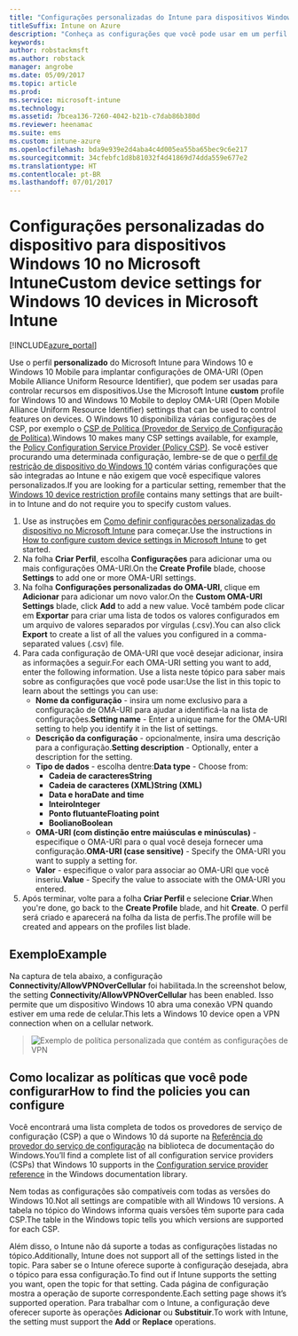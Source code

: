 ```yaml
---
title: "Configurações personalizadas do Intune para dispositivos Windows 10"
titleSuffix: Intune on Azure
description: "Conheça as configurações que você pode usar em um perfil personalizado do Windows 10."
keywords: 
author: robstackmsft
ms.author: robstack
manager: angrobe
ms.date: 05/09/2017
ms.topic: article
ms.prod: 
ms.service: microsoft-intune
ms.technology: 
ms.assetid: 7bcea136-7260-4042-b21b-c7dab86b380d
ms.reviewer: heenamac
ms.suite: ems
ms.custom: intune-azure
ms.openlocfilehash: bda9e939e2d4aba4c4d005ea55ba65bec9c6e217
ms.sourcegitcommit: 34cfebfc1d8b81032f4d41869d74dda559e677e2
ms.translationtype: HT
ms.contentlocale: pt-BR
ms.lasthandoff: 07/01/2017
---
```

# <span data-ttu-id="010de-103">Configurações personalizadas do dispositivo para dispositivos Windows 10 no Microsoft Intune</span><span class="sxs-lookup"><span data-stu-id="010de-103">Custom device settings for Windows 10 devices in Microsoft Intune</span></span>
<a id="custom-device-settings-for-windows-10-devices-in-microsoft-intune" class="xliff"></a>

[!INCLUDE[azure_portal](./includes/azure_portal.md)]

 <span data-ttu-id="010de-104">Use o perfil **personalizado** do Microsoft Intune para Windows 10 e Windows 10 Mobile para implantar configurações de OMA-URI (Open Mobile Alliance Uniform Resource Identifier), que podem ser usadas para controlar recursos em dispositivos.</span><span class="sxs-lookup"><span data-stu-id="010de-104">Use the Microsoft Intune **custom** profile for Windows 10 and Windows 10 Mobile to deploy OMA-URI (Open Mobile Alliance Uniform Resource Identifier) settings that can be used to control features on devices.</span></span> <span data-ttu-id="010de-105">O Windows 10 disponibiliza várias configurações de CSP, por exemplo o [CSP de Política (Provedor de Serviço de Configuração de Política)](https://technet.microsoft.com/itpro/windows/manage/how-it-pros-can-use-configuration-service-providers).</span><span class="sxs-lookup"><span data-stu-id="010de-105">Windows 10 makes many CSP settings available, for example, the [Policy Configuration Service Provider (Policy CSP)](https://technet.microsoft.com/itpro/windows/manage/how-it-pros-can-use-configuration-service-providers).</span></span>
<span data-ttu-id="010de-106">Se você estiver procurando uma determinada configuração, lembre-se de que o [perfil de restrição de dispositivo do Windows 10](device-restrictions-windows-10.md) contém várias configurações que são integradas ao Intune e não exigem que você especifique valores personalizados.</span><span class="sxs-lookup"><span data-stu-id="010de-106">If you are looking for a particular setting, remember that the [Windows 10 device restriction profile](device-restrictions-windows-10.md) contains many settings that are built-in to Intune and do not require you to specify custom values.</span></span>

1. <span data-ttu-id="010de-107">Use as instruções em [Como definir configurações personalizadas do dispositivo no Microsoft Intune](custom-settings-configure.md) para começar.</span><span class="sxs-lookup"><span data-stu-id="010de-107">Use the instructions in [How to configure custom device settings in Microsoft Intune](custom-settings-configure.md) to get started.</span></span>
2. <span data-ttu-id="010de-108">Na folha **Criar Perfil**, escolha **Configurações** para adicionar uma ou mais configurações OMA-URI.</span><span class="sxs-lookup"><span data-stu-id="010de-108">On the **Create Profile** blade, choose **Settings** to add one or more OMA-URI settings.</span></span>
3. <span data-ttu-id="010de-109">Na folha **Configurações personalizadas do OMA-URI**, clique em **Adicionar** para adicionar um novo valor.</span><span class="sxs-lookup"><span data-stu-id="010de-109">On the **Custom OMA-URI Settings** blade, click **Add** to add a new value.</span></span> <span data-ttu-id="010de-110">Você também pode clicar em **Exportar** para criar uma lista de todos os valores configurados em um arquivo de valores separados por vírgulas (.csv).</span><span class="sxs-lookup"><span data-stu-id="010de-110">You can also click **Export** to create a list of all the values you configured in a comma-separated values (.csv) file.</span></span>
4. <span data-ttu-id="010de-111">Para cada configuração de OMA-URI que você desejar adicionar, insira as informações a seguir.</span><span class="sxs-lookup"><span data-stu-id="010de-111">For each OMA-URI setting you want to add, enter the following information.</span></span> <span data-ttu-id="010de-112">Use a lista neste tópico para saber mais sobre as configurações que você pode usar:</span><span class="sxs-lookup"><span data-stu-id="010de-112">Use the list in this topic to learn about the settings you can use:</span></span>
    - <span data-ttu-id="010de-113">**Nome da configuração** - insira um nome exclusivo para a configuração de OMA-URI para ajudar a identificá-la na lista de configurações.</span><span class="sxs-lookup"><span data-stu-id="010de-113">**Setting name** - Enter a unique name for the OMA-URI setting to help you identify it in the list of settings.</span></span>
    - <span data-ttu-id="010de-114">**Descrição da configuração** - opcionalmente, insira uma descrição para a configuração.</span><span class="sxs-lookup"><span data-stu-id="010de-114">**Setting description** - Optionally, enter a description for the setting.</span></span>
    - <span data-ttu-id="010de-115">**Tipo de dados** - escolha dentre:</span><span class="sxs-lookup"><span data-stu-id="010de-115">**Data type** - Choose from:</span></span>
        - <span data-ttu-id="010de-116">**Cadeia de caracteres**</span><span class="sxs-lookup"><span data-stu-id="010de-116">**String**</span></span>
        - <span data-ttu-id="010de-117">**Cadeia de caracteres (XML)**</span><span class="sxs-lookup"><span data-stu-id="010de-117">**String (XML)**</span></span>
        - <span data-ttu-id="010de-118">**Data e hora**</span><span class="sxs-lookup"><span data-stu-id="010de-118">**Date and time**</span></span>
        - <span data-ttu-id="010de-119">**Inteiro**</span><span class="sxs-lookup"><span data-stu-id="010de-119">**Integer**</span></span>
        - <span data-ttu-id="010de-120">**Ponto flutuante**</span><span class="sxs-lookup"><span data-stu-id="010de-120">**Floating point**</span></span>
        - <span data-ttu-id="010de-121">**Booliano**</span><span class="sxs-lookup"><span data-stu-id="010de-121">**Boolean**</span></span>
    - <span data-ttu-id="010de-122">**OMA-URI (com distinção entre maiúsculas e minúsculas)** - especifique o OMA-URI para o qual você deseja fornecer uma configuração.</span><span class="sxs-lookup"><span data-stu-id="010de-122">**OMA-URI (case sensitive)** - Specify the OMA-URI you want to supply a setting for.</span></span>
    - <span data-ttu-id="010de-123">**Valor** - especifique o valor para associar ao OMA-URI que você inseriu.</span><span class="sxs-lookup"><span data-stu-id="010de-123">**Value** - Specify the value to associate with the OMA-URI you entered.</span></span>
5. <span data-ttu-id="010de-124">Após terminar, volte para a folha **Criar Perfil** e selecione **Criar**.</span><span class="sxs-lookup"><span data-stu-id="010de-124">When you're done, go back to the **Create Profile** blade, and hit **Create**.</span></span>
<span data-ttu-id="010de-125">O perfil será criado e aparecerá na folha da lista de perfis.</span><span class="sxs-lookup"><span data-stu-id="010de-125">The profile will be created and appears on the profiles list blade.</span></span>

## <span data-ttu-id="010de-126">Exemplo</span><span class="sxs-lookup"><span data-stu-id="010de-126">Example</span></span>
<a id="example" class="xliff"></a>
<span data-ttu-id="010de-127">Na captura de tela abaixo, a configuração **Connectivity/AllowVPNOverCellular** foi habilitada.</span><span class="sxs-lookup"><span data-stu-id="010de-127">In the screenshot below, the setting **Connectivity/AllowVPNOverCellular** has been enabled.</span></span> <span data-ttu-id="010de-128">Isso permite que um dispositivo Windows 10 abra uma conexão VPN quando estiver em uma rede de celular.</span><span class="sxs-lookup"><span data-stu-id="010de-128">This lets a Windows 10 device open a VPN connection when on a cellular network.</span></span>

> ![Exemplo de política personalizada que contém as configurações de VPN](./media/custom-policy-example.png)


## <span data-ttu-id="010de-130">Como localizar as políticas que você pode configurar</span><span class="sxs-lookup"><span data-stu-id="010de-130">How to find the policies you can configure</span></span>
<a id="how-to-find-the-policies-you-can-configure" class="xliff"></a>

<span data-ttu-id="010de-131">Você encontrará uma lista completa de todos os provedores de serviço de configuração (CSP) a que o Windows 10 dá suporte na [Referência do provedor do serviço de configuração](https://msdn.microsoft.com/windows/hardware/commercialize/customize/mdm/configuration-service-provider-reference) na biblioteca de documentação do Windows.</span><span class="sxs-lookup"><span data-stu-id="010de-131">You’ll find a complete list of all configuration service providers (CSPs) that Windows 10 supports in the [Configuration service provider reference](https://msdn.microsoft.com/windows/hardware/commercialize/customize/mdm/configuration-service-provider-reference) in the Windows documentation library.</span></span>

<span data-ttu-id="010de-132">Nem todas as configurações são compatíveis com todas as versões do Windows 10.</span><span class="sxs-lookup"><span data-stu-id="010de-132">Not all settings are compatible with all Windows 10 versions.</span></span> <span data-ttu-id="010de-133">A tabela no tópico do Windows informa quais versões têm suporte para cada CSP.</span><span class="sxs-lookup"><span data-stu-id="010de-133">The table in the Windows topic tells you which versions are supported for each CSP.</span></span>

<span data-ttu-id="010de-134">Além disso, o Intune não dá suporte a todas as configurações listadas no tópico.</span><span class="sxs-lookup"><span data-stu-id="010de-134">Additionally, Intune does not support all of the settings listed in the topic.</span></span> <span data-ttu-id="010de-135">Para saber se o Intune oferece suporte à configuração desejada, abra o tópico para essa configuração.</span><span class="sxs-lookup"><span data-stu-id="010de-135">To find out if Intune supports the setting you want, open the topic for that setting.</span></span> <span data-ttu-id="010de-136">Cada página de configuração mostra a operação de suporte correspondente.</span><span class="sxs-lookup"><span data-stu-id="010de-136">Each setting page shows it’s supported operation.</span></span> <span data-ttu-id="010de-137">Para trabalhar com o Intune, a configuração deve oferecer suporte às operações **Adicionar** ou **Substituir**.</span><span class="sxs-lookup"><span data-stu-id="010de-137">To work with Intune, the setting must support the **Add** or **Replace** operations.</span></span>


